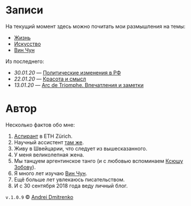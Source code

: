 # Записи

На текущий момент здесь можно почитать мои размышления на темы:

- [Жизнь](/docs/life/README.md)
- [Искусство](/docs/arts/README.md)
- [Вин Чун](/docs/iwco/README.md)

Из последнего:
- _30.01.20_ &mdash; [Политические изменения в РФ](/docs/life/political_changes.md)  
- _22.01.20_ &mdash; [Красота и смысл](/docs/arts/beauty_and_sense.md)
- _13.01.20_ &mdash; [Arc de Triomphe. Впечатления и заметки](/docs/arts/arc_de_triomphe.md)

# Автор

Несколько фактов обо мне:  
1. [Аспирант](http://www.imsb.ethz.ch/research/zamboni/people/admitrenko.html) в ETH Zürich.
2. Научный ассиcтент [там же](http://www.imsb.ethz.ch/research/zamboni.html).
3. Живу в Швейцарии, что следует из вышесказанного.
4. У меня великолепная жена.
5. Мы танцуем аргентинское танго (и с любовью вспоминаем [Ксюшу Зобову](https://vk.com/kseniatango)).
6. Я много лет изучаю [Вин Чун](http://www.wing-chun.ru).
7. Ещё больше лет увлекаюсь писательством.
8. И с 30 сентября 2018 года веду личный блог.

`v.1.0.9` &copy; [Andrei Dmitrenko](https://admitrenko.github.io/blog)

